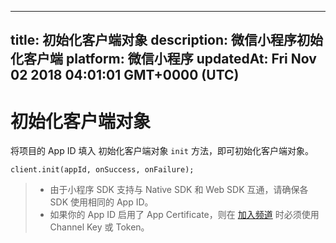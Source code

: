 
---
title: 初始化客户端对象
description: 微信小程序初始化客户端
platform: 微信小程序
updatedAt: Fri Nov 02 2018 04:01:01 GMT+0000 (UTC)
---
# 初始化客户端对象
将项目的 App ID 填入 初始化客户端对象 `init` 方法，即可初始化客户端对象。

```
client.init(appId, onSuccess, onFailure);
```

> - 由于小程序 SDK 支持与 Native SDK 和 Web SDK 互通，请确保各 SDK 使用相同的 App ID。
> - 如果你的 App ID 启用了 App Certificate，则在 [加入频道](../../cn/Interactive%20Broadcast/join_live_mini.md) 时必须使用 Channel Key 或 Token。


